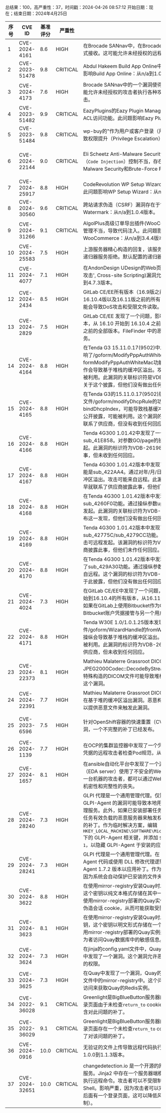 总结果：100，高严重性：37，时间戳：2024-04-26 08:57:12
开始日期：现在；结束日期：2024年4月25日

| 序号 | CVE ID | 基准评分 | 严重性 | 描述 | 参考文献 |
|-----|--------|------------|----------|-------------|------------|
| 1 | CVE-2024-4161 | 8.6  | HIGH | 在Brocade SANnav中，在Brocade SANnav v2.3.0之前，syslog流量以明文形式接收。这可能允许未经授权的远程攻击者捕获敏感信息。 | [1]https://support.broadcom.com/external/content/SecurityAdvisories/0/23284 |
| 2 | CVE-2023-51478 | 9.8  | CRITICAL | Abdul Hakeem Build App Online中的身份验证不当漏洞允许权限提升。此问题影响Build App Online：从n/a到1.0.19版本。 | [1]https://patchstack.com/database/vulnerability/build-app-online/wordpress-build-app-online-plugin-1-0-19-unauthenticated-account-takeover-vulnerability?_s_id=cve |
| 3 | CVE-2024-4173 | 7.6  | HIGH | Brocade SANnav中的一个漏洞使得WAN接口中的Kafka暴露无遗。这个漏洞可能允许未经授权的攻击者执行各种攻击，包括针对Brocade SANnav的DOS攻击。 | [1]https://support.broadcom.com/external/content/SecurityAdvisories/0/23285 |
| 4 | CVE-2023-51482 | 9.9  | CRITICAL | EazyPlugins的Eazy Plugin Manager存在身份验证不当漏洞，允许通过不适当的ACL访问功能。此问题影响Eazy Plugin Manager：从n/a到4.1.2版本。 | [1]https://patchstack.com/database/vulnerability/plugins-on-steroids/wordpress-eazy-plugin-manager-plugin-4-1-2-subscriber-arbitrary-options-update-lead-to-rce-vulnerability?_s_id=cve |
| 5 | CVE-2023-51484 | 9.8  | CRITICAL | wp-buy的"作为用户或客户登录（用户切换）"功能存在身份验证不当漏洞，可导致权限提升（Privilege Escalation）。此问题影响范围为：从无到3.8版本。 | [1]https://patchstack.com/database/vulnerability/login-as-customer-or-user/wordpress-login-as-user-or-customer-plugin-3-8-unauthenticated-account-takeover-vulnerability?_s_id=cve |
| 6 | CVE-2024-22144 | 9.0  | CRITICAL | Eli Scheetz Anti-Malware Security和Brute-Force Firewall中的代码注入（`Code Injection`）控制不当，存在代码注入漏洞（`gotmls`）。此问题影响Anti-Malware Security和Brute-Force Firewall的版本从n/a到4.21.96。 | [1]https://patchstack.com/articles/critical-vulnerability-found-in-gotmls-plugin?_s_id=cve<br>[2]https://patchstack.com/database/vulnerability/gotmls/wordpress-anti-malware-security-and-brute-force-firewall-plugin-4-21-96-unauthenticated-predictable-nonce-brute-force-leading-to-rce-vulnerability?_s_id=cve<br>[3]https://sec.stealthcopter.com/cve-2024-22144/ |
| 7 | CVE-2024-25917 | 8.8  | HIGH | CodeRevolution WP Setup Wizard中的“未经授权的实体访问敏感信息”漏洞。此问题影响WP Setup Wizard：从n/a到1.0.8.1。 | [1]https://patchstack.com/database/vulnerability/wp-setup-wizard/wordpress-wp-setup-wizard-plugin-1-0-8-1-subscriber-full-database-download-vulnerability?_s_id=cve |
| 8 | CVE-2024-30560 | 9.6  | CRITICAL | 跨站请求伪造（CSRF）漏洞存在于??WP DX-Watermark中。此问题影响DX-Watermark：从n/a到1.0.4版本。 | [1]https://patchstack.com/database/vulnerability/dx-watermark/wordpress-dx-watermark-plugin-1-0-4-csrf-to-arbitrary-file-upload-and-xss-vulnerability?_s_id=cve |
| 9 | CVE-2024-31266 | 9.1  | CRITICAL | AlgolPlus高级订单导出插件(WooCommerce)的代码注入(`Code Injection`)漏洞管理不当，导致代码注入。此问题影响Advanced Order Export For WooCommerce：从n/a到3.4.4版本。 | [1]https://patchstack.com/database/vulnerability/woo-order-export-lite/wordpress-advanced-order-export-for-woocommerce-plugin-3-4-4-remote-code-execution-vulnerability?_s_id=cve |
| 10 | CVE-2024-25583 | 7.5  | HIGH | 上游服务器精心构造的回复，该服务器是递归器配置为转发递归的，可能会导致递归器服务拒绝。默认配置的递归器不使用转发递归，因此不受影响。 | [1]https://doc.powerdns.com/recursor/security-advisories/powerdns-advisory-2024-02.html |
| 11 | CVE-2024-4077 | 7.1  | HIGH | 在AndonDesign UDesign的Web页面生成过程中，对输入的不当同化(`跨站脚本攻击', Cross-site Scripting)漏洞允许反射型XSS。此问题影响UDesign：从n/a到4.7.3版本。 | [1]https://patchstack.com/database/vulnerability/u-design/wordpress-udesign-theme-4-7-3-reflected-cross-site-scripting-xss-vulnerability?_s_id=cve |
| 12 | CVE-2024-2434 | 8.5  | HIGH | GitLab CE/EE所有版本（16.9版之前的所有16.9.6版、16.10版之前的所有16.10.4版以及16.11版之前的所有16.11.1版）中发现了一个问题，路径遍历可能会导致DoS攻击和受限文件读取。 | [1]https://gitlab.com/gitlab-org/gitlab/-/issues/450303<br>[2]https://hackerone.com/reports/2401952 |
| 13 | CVE-2024-2829 | 7.5  | HIGH | GitLab CE/EE 发现了一个问题，影响了从 12.5 开始到 16.9.6 之前的全部版本，从 16.10 开始到 16.10.4 之前的全部版本，以及从 16.11 开始到 16.11.1 之前的全部版本。FileFinder 中的恶意构造的通配符过滤器可能会导致拒绝服务。 | [1]https://gitlab.com/gitlab-org/gitlab/-/issues/451456<br>[2]https://hackerone.com/reports/2416728 |
| 14 | CVE-2024-4164 | 8.8  | HIGH | 在Tenda G3 15.11.0.17(9502)中发现了一个被标记为关键的漏洞。这个问题影响了/goform/ModifyPppAuthWhiteMac文件中的formModifyPppAuthWhiteMac功能。对参数pppoeServerWhiteMacIndex的操作会导致基于堆栈的缓冲区溢出。攻击可能来自远程。漏洞已经被公开，并可能被利用。此漏洞的关联标识符是VDB-261983。注意：我们很早就联系了供应商关于这个披露，但他们没有做出任何回应。 | [1]https://github.com/abcdefg-png/IoT-vulnerable/blob/main/Tenda/G3/G3V15/formModifyPppAuthWhiteMac.md<br>[2]https://vuldb.com/?ctiid.261983<br>[3]https://vuldb.com/?id.261983<br>[4]https://vuldb.com/?submit.318588 |
| 15 | CVE-2024-4165 | 8.8  | HIGH | 在Tenda G3的15.11.0.17(9502)版本中发现了一个被标记为关键级别的漏洞。文件/goform/modifyDhcpRule的功能modifyDhcpRule受到影响。通过操纵参数bindDhcpIndex，可能导致栈基缓冲区溢出。这种攻击可以从远程执行。漏洞已公开披露，可能被利用。这个漏洞的标识符是VDB-261984。注意：我们很早就联系了供应商，但没有收到任何回应。 | [1]https://github.com/abcdefg-png/IoT-vulnerable/blob/main/Tenda/G3/G3V15/modifyDhcpRule.md<br>[2]https://vuldb.com/?ctiid.261984<br>[3]https://vuldb.com/?id.261984<br>[4]https://vuldb.com/?submit.318589 |
| 16 | CVE-2024-4166 | 8.8  | HIGH | Tenda 4G300 1.01.42中发现了一个漏洞，并被标记为严重。受影响的功能是sub_41E858。对参数GO/page的操纵会导致栈基缓冲区溢出。攻击可以远程发起。此漏洞的标识符为VDB-261985。注意：我们很早就联系了供应商公开此事，但未收到任何回应。 | [1]https://github.com/abcdefg-png/IoT-vulnerable/blob/main/Tenda/G3/4G300/sub_41E858_GO.md<br>[2]https://vuldb.com/?ctiid.261985<br>[3]https://vuldb.com/?id.261985<br>[4]https://vuldb.com/?submit.318981 |
| 17 | CVE-2024-4167 | 8.8  | HIGH | Tenda 4G300 1.01.42版本中发现了一个漏洞，并被标记为关键性。受影响的功能是sub_422AA4。通过对年/月/日/小时/分钟/秒参数的操控，可能导致栈基缓冲区溢出。攻击可能来自远程。此漏洞的标识符为VDB-261986。注意：我们很早就联系了供应商披露此事，但他们没有任何回应。 | [1]https://github.com/abcdefg-png/IoT-vulnerable/blob/main/Tenda/G3/4G300/sub_422AA4.md<br>[2]https://vuldb.com/?ctiid.261986<br>[3]https://vuldb.com/?id.261986<br>[4]https://vuldb.com/?submit.318983 |
| 18 | CVE-2024-4168 | 8.8  | HIGH | 在Tenda 4G300 1.01.42版本中发现了一个漏洞，被分类为高危。它影响了sub_4260F0功能。通过操纵参数upfilen导致栈基缓冲区溢出。攻击可以从远程发起。此漏洞的关联标识符为VDB-261987。注意：我们很早就联系了供应商公布这一发现，但他们没有做出任何回应。 | [1]https://github.com/abcdefg-png/IoT-vulnerable/blob/main/Tenda/G3/4G300/sub_4260F0.md<br>[2]https://vuldb.com/?ctiid.261987<br>[3]https://vuldb.com/?id.261987<br>[4]https://vuldb.com/?submit.318987 |
| 19 | CVE-2024-4169 | 8.8  | HIGH | Tenda 4G300 1.01.42版本中发现了一个漏洞，被标记为高危。此漏洞影响sub_42775C/sub_4279CC功能。通过操纵参数页面会导致栈基缓冲区溢出。攻击可远程发起。该漏洞的标识符为VDB-261988。注意：我们很早就联系了供应商披露此事，但他们未作任何回应。 | [1]https://github.com/abcdefg-png/IoT-vulnerable/blob/main/Tenda/G3/4G300/sub_42775C.md<br>[2]https://vuldb.com/?ctiid.261988<br>[3]https://vuldb.com/?id.261988<br>[4]https://vuldb.com/?submit.318988 |
| 20 | CVE-2024-4170 | 8.8  | HIGH | 在Tenda 4G300 1.01.42版本中发现了一个漏洞，被评定为高危。这个问题影响了sub_429A30功能。通过操纵参数列表1，会导致栈基缓冲区溢出。攻击可能来自远程。这个漏洞的标识符为VDB-261989。注意：我们很早就联系了供应商关于此披露，但他们没有做出任何回应。 | [1]https://github.com/abcdefg-png/IoT-vulnerable/blob/main/Tenda/G3/4G300/sub_429A30.md<br>[2]https://vuldb.com/?ctiid.261989<br>[3]https://vuldb.com/?id.261989<br>[4]https://vuldb.com/?submit.318991 |
| 21 | CVE-2024-4024 | 7.3  | HIGH | 在GitLab CE/EE中发现了一个问题，从7.8开始到16.9.6的所有版本，从16.10开始到16.10.4的所有版本，从16.11开始到16.11.1的所有版本，在某些条件下，如果在GitLab上使用Bitbucket作为OAuth 2.0提供者，攻击者可能会利用其Bitbucket账户凭据接管与另一个用户Bitbucket账户关联的GitLab账户。 | [1]https://gitlab.com/gitlab-org/gitlab/-/issues/452426 |
| 22 | CVE-2024-4171 | 8.8  | HIGH | Tenda W30E 1.0/1.0.1.25版本发现了一个被标记为关键的漏洞。文件/goform/WizardHandle的fromWizardHandle功能受到影响。对PPW参数的操纵会导致基于堆栈的缓冲区溢出。该漏洞可远程利用。漏洞已公开披露，可能被利用。此漏洞的标识符为VDB-261990。注意：我们曾就此次披露尽早联系了供应商，但未收到任何回应。 | [1]https://github.com/abcdefg-png/IoT-vulnerable/blob/main/Tenda/W30E/fromWizardHandle.md<br>[2]https://vuldb.com/?ctiid.261990<br>[3]https://vuldb.com/?id.261990<br>[4]https://vuldb.com/?submit.318995 |
| 23 | CVE-2024-22373 | 8.1  | HIGH | Mathieu Malaterre Grassroot DICOM 3.0.23的JPEG2000Codec::DecodeByStreamsCommon功能存在越界写入漏洞。通过特殊构造的DICOM文件可能导致堆栈缓冲区溢出。攻击者可以提供恶意文件触发这个漏洞。 | [1]https://talosintelligence.com/vulnerability_reports/TALOS-2024-1935 |
| 24 | CVE-2024-22391 | 7.7  | HIGH | Mathieu Malaterre Grassroot DICOM 3.0.23中的LookupTable::SetLUT功能存在基于堆的缓冲区溢出漏洞。恶意构造的错误文件可能导致内存损坏。攻击者可以提供恶意文件来触发此漏洞。 | [1]https://talosintelligence.com/vulnerability_reports/TALOS-2024-1924 |
| 25 | CVE-2023-6596 | 7.5  | HIGH | 针对OpenShift容器的快速重置（CVE-2023-44487/CVE-2023-39325）漏洞，一个不完整的补丁已经发布。 | [1]https://access.redhat.com/errata/RHSA-2024:0485<br>[2]https://access.redhat.com/errata/RHSA-2024:0682<br>[3]https://access.redhat.com/security/cve/CVE-2023-6596<br>[4]https://bugzilla.redhat.com/show_bug.cgi?id=2253521 |
| 26 | CVE-2024-1139 | 7.7  | HIGH | 在OCP的集群监控器中发现了一个凭证泄露漏洞。此问题可能允许拥有基本登录凭据的远程攻击者检查Pod规范，从而发现仓库拉取密钥。 | [1]https://access.redhat.com/security/cve/CVE-2024-1139<br>[2]https://bugzilla.redhat.com/show_bug.cgi?id=2262158 |
| 27 | CVE-2024-1657 | 8.1  | HIGH | 在ansible自动化平台中发现了一个漏洞。安装过程中，Ansible规则书服务器（EDA server）使用了不安全的WebSocket连接。任何能够访问CIDR块内任意一台机器的攻击者，都可以通过WebSocket下载所有规则书数据，从而导致系统机密性和完整性的丧失。 | [1]https://access.redhat.com/errata/RHSA-2024:1057<br>[2]https://access.redhat.com/security/cve/CVE-2024-1657<br>[3]https://bugzilla.redhat.com/show_bug.cgi?id=2265085 |
| 28 | CVE-2024-28240 | 7.3  | HIGH | GLPI 代理是一个通用管理代理。仅影响通过 MSI 包在 Windows 上安装的 GLPI-Agent 的漏洞可能导致本地用户通过提供错误的 URL 或禁用服务来拒绝代理服务。此外，如果已安装部署任务，恶意本地用户可以通过配置提供自身部署任务有效负载的恶意服务器来触发权限提升。GLPI-Agent 1.7.2 已包含对此问题的补丁。作为临时解决方案，编辑 `HKEY_LOCAL_MACHINE\SOFTWARE\Microsoft\Windows\CurrentVersion\Uninstall` 下的 GLPI-Agent 相关键，并添加 `SystemComponent` DWORD 值，将其设置为 `1`，以隐藏 GLPI-Agent 于安装的应用程序中。 | [1]https://github.com/glpi-project/glpi-agent/commit/41bbb1169e899bd15350a9e2fdbf9269a3b7a14f<br>[2]https://github.com/glpi-project/glpi-agent/security/advisories/GHSA-hx3x-mmqg-h3jp |
| 29 | CVE-2024-28241 | 7.3  | HIGH | GLPI 代理是一个通用管理代理。在 1.7.2 版本之前，本地用户能够修改 GLPI-Agent 代码或使用 DLL 修改代理逻辑，甚至获取更高权限。建议升级到 GLPI-Agent 1.7.2 版本以应用补丁。作为一种变通方案，可以使用默认安装文件夹，因为系统会自动保护已安装的文件夹。 | [1]https://github.com/glpi-project/glpi-agent/commit/9a97114f595562c91b0833b4a800dd51e9df65e9<br>[2]https://github.com/glpi-project/glpi-agent/security/advisories/GHSA-3268-p58w-86hw |
| 30 | CVE-2024-3622 | 8.8  | HIGH | 在使用mirror-registry安装Quay时发现了一个漏洞。它使用了一个默认的密钥，这个密钥以纯文本格式存储在其中一个配置模板文件中。这个问题可能导致所有使用mirror-registry部署的Quay实例共享相同的密钥。这个漏洞允许恶意行为者伪造会话 cookie，从而可能获取受影响的Quay实例的访问权限。 | [1]https://access.redhat.com/security/cve/CVE-2024-3622<br>[2]https://bugzilla.redhat.com/show_bug.cgi?id=2274400 |
| 31 | CVE-2024-3623 | 8.1  | HIGH | 在使用mirror-registry安装Quay时发现了一个漏洞。它使用一个默认的数据库密钥，这个密钥以明文形式存储在一个配置模板文件中。这个问题可能导致所有使用mirror-registry部署的Quay实例共享相同的数据库密钥。这个漏洞允许恶意行为者访问Quay数据库中的敏感信息。 | [1]https://access.redhat.com/security/cve/CVE-2024-3623<br>[2]https://bugzilla.redhat.com/show_bug.cgi?id=2274404 |
| 32 | CVE-2024-3624 | 7.3  | HIGH | 在jinja的config.yaml文件中，Quay数据库以纯文本形式存储在mirror-registry中发现了一个漏洞。这个漏洞允许恶意行为者访问此文件，从而获取Quay数据库的权限。 | [1]https://access.redhat.com/security/cve/CVE-2024-3624<br>[2]https://bugzilla.redhat.com/show_bug.cgi?id=2274407 |
| 33 | CVE-2024-3625 | 7.3  | HIGH | 在Quay中发现了一个漏洞，Quay的数据库以明文形式存储在Jinja的config.yaml文件中的mirror-registry中。这个问题使得恶意行为者有机会利用对这个文件的访问来获取Quay的Redis实例。 | [1]https://access.redhat.com/security/cve/CVE-2024-3625<br>[2]https://bugzilla.redhat.com/show_bug.cgi?id=2274408 |
| 34 | CVE-2022-36028 | 9.1  | CRITICAL | Greenlight是BigBlueButton服务器的最终用户界面。在2.13.0之前的版本中，登录页面由于未检查`return_to` cookie的值，存在开放重定向漏洞。2.13.0版本包含对此问题的补丁。 | [1]https://github.com/bigbluebutton/greenlight/commit/20fe1ee71b5703fcc4ed698a959ad224fed19623<br>[2]https://huntr.com/bounties/ba5834bd-1f04-4936-8e93-2442d45403bahttps:// |
| 35 | CVE-2022-36029 | 9.1  | CRITICAL | Greenlight是BigBlueButton服务器的最终用户界面。在2.13.0之前的版本中，登录页面存在一个未检查`return_to` cookie值的开放重定向漏洞。2.13.0版本包含了对该问题的补丁。 | [1]https://github.com/bigbluebutton/greenlight/commit/20fe1ee71b5703fcc4ed698a959ad224fed19623<br>[2]https://huntr.com/bounties/ba5834bd-1f04-4936-8e93-2442d45403bahttps:// |
| 36 | CVE-2024-0916 | 10.0  | CRITICAL | 无验证的文件上传导致远程代码执行。此问题影响UvDesk Community：从1.0.0到1.1.3版本。 | [1]https://github.com/uvdesk/core-framework/pull/706<br>[2]https://pentraze.com/vulnerability-reports/ |
| 37 | CVE-2024-32651 | 10.0  | CRITICAL | changedetection.io 是一个开源的网页变更检测、网站监视器、补货监控和通知服务。Jinja2 中存在一个服务器端模板注入（SSTI）漏洞，允许在服务器主机上执行远程命令。攻击者可以不受限制地运行任何系统命令，并可能利用逆向Shell。影响严重，因为攻击者可以完全接管服务器机器。如果 changedetection 后面有一个登录页面，这可以降低风险，但该应用并未要求这样做（默认不强制）。 | [1]https://github.com/dgtlmoon/changedetection.io/releases/tag/0.45.21<br>[2]https://github.com/dgtlmoon/changedetection.io/security/advisories/GHSA-4r7v-whpg-8rx3<br>[3]https://www.onsecurity.io/blog/server-side-template-injection-with-jinja2 |